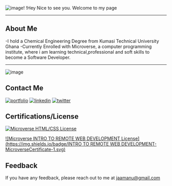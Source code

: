 ![image](https://user-images.githubusercontent.com/98466955/195216694-14a5a1a3-02bf-4446-8640-97631d56a89b.png)! !Hey Nice to see you. Welcome to my page 
___________________________________________________________________________________________________________________________________________________

 ## About Me
 
-I hold a Chemical Engineering Degree from Kumasi Technical University Ghana
-Currently Enrolled with Microverse, a computer programming institute, where i am learning technical,professional and soft skills to become a  Software   Developer.

_______________________________________________________________________________________________________________________________________________________

![image](https://media4.giphy.com/media/qgQUggAC3Pfv687qPC/giphy.gif?cid=ecf05e47jipdebsck8epkt11e1pa4pfecoagm513zverybt5&rid=giphy.gif&ct=g)













## Contact Me

[![portfolio](https://img.shields.io/badge/my_portfolio-000?style=for-the-badge&logo=ko-fi&logoColor=white)](https://jaamanu.github.io/Project-Portfolio/)
[![linkedin](https://img.shields.io/badge/linkedin-0A66C2?style=for-the-badge&logo=linkedin&logoColor=white)](https://www.linkedin.com/in/jamesasibeymanu)
[![twitter](https://img.shields.io/badge/twitter-1DA1F2?style=for-the-badge&logo=twitter&logoColor=white)](https://twitter.com/JamesAsibeyManu)




## Certifications/License

[![Microverse HTML/CSS License](https://img.shields.io/badge/HTML/CSS-MicroverseCertificate-1.svg)](https://www.credential.net/8a4b8512-445f-49c1-a97e-6f2576c9edb3#gs.fftznz)


[![Microverse INTRO TO REMOTE WEB DEVELOPMENT License](https://img.shields.io/badge/INTRO TO REMOTE WEB DEVELOPMENT-MicroverseCertificate-1.svg)](https://www.credential.net/92024a07-e111-4029-af67-f44598081c8a#gs.ffsdfp)










## Feedback

If you have any feedback, please reach out to me at jaamanu@gmail.com








<!--
- Github:(https://github.com/jaamanu)
- Twitter:(https://twitter.com/JamesAsibeyManu)
- LinkedIn:(https://www.linkedin.com/in/jamesasibeymanu) 
--> 
 
 
 
 
<!--
**jaamanu/jaamanu** is a ✨ _special_ ✨ repository because its `README.md` (this file) appears on your GitHub profile.

Here are some ideas to get you started:

- 🔭 I’m currently working on ...
- 🌱 I’m currently learning ...
- 👯 I’m looking to collaborate on ...
- 🤔 I’m looking for help with ...
- 💬 Ask me about ...
- 📫 How to reach me: ...
- 😄 Pronouns: ...
- ⚡ Fun fact: ...
-->
